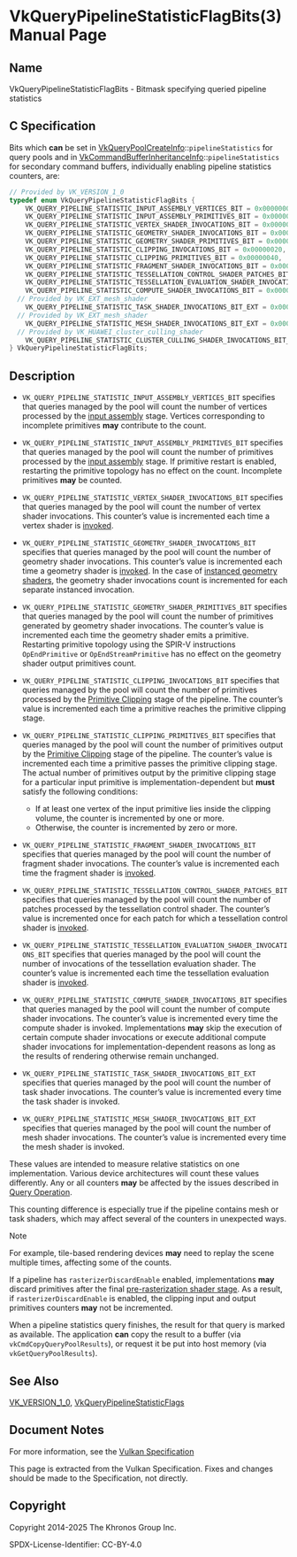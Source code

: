 # VkQueryPipelineStatisticFlagBits(3) Manual Page

## Name

VkQueryPipelineStatisticFlagBits - Bitmask specifying queried pipeline statistics



## [](#_c_specification)C Specification

Bits which **can** be set in [VkQueryPoolCreateInfo](https://registry.khronos.org/vulkan/specs/latest/man/html/VkQueryPoolCreateInfo.html)::`pipelineStatistics` for query pools and in [VkCommandBufferInheritanceInfo](https://registry.khronos.org/vulkan/specs/latest/man/html/VkCommandBufferInheritanceInfo.html)::`pipelineStatistics` for secondary command buffers, individually enabling pipeline statistics counters, are:

```c++
// Provided by VK_VERSION_1_0
typedef enum VkQueryPipelineStatisticFlagBits {
    VK_QUERY_PIPELINE_STATISTIC_INPUT_ASSEMBLY_VERTICES_BIT = 0x00000001,
    VK_QUERY_PIPELINE_STATISTIC_INPUT_ASSEMBLY_PRIMITIVES_BIT = 0x00000002,
    VK_QUERY_PIPELINE_STATISTIC_VERTEX_SHADER_INVOCATIONS_BIT = 0x00000004,
    VK_QUERY_PIPELINE_STATISTIC_GEOMETRY_SHADER_INVOCATIONS_BIT = 0x00000008,
    VK_QUERY_PIPELINE_STATISTIC_GEOMETRY_SHADER_PRIMITIVES_BIT = 0x00000010,
    VK_QUERY_PIPELINE_STATISTIC_CLIPPING_INVOCATIONS_BIT = 0x00000020,
    VK_QUERY_PIPELINE_STATISTIC_CLIPPING_PRIMITIVES_BIT = 0x00000040,
    VK_QUERY_PIPELINE_STATISTIC_FRAGMENT_SHADER_INVOCATIONS_BIT = 0x00000080,
    VK_QUERY_PIPELINE_STATISTIC_TESSELLATION_CONTROL_SHADER_PATCHES_BIT = 0x00000100,
    VK_QUERY_PIPELINE_STATISTIC_TESSELLATION_EVALUATION_SHADER_INVOCATIONS_BIT = 0x00000200,
    VK_QUERY_PIPELINE_STATISTIC_COMPUTE_SHADER_INVOCATIONS_BIT = 0x00000400,
  // Provided by VK_EXT_mesh_shader
    VK_QUERY_PIPELINE_STATISTIC_TASK_SHADER_INVOCATIONS_BIT_EXT = 0x00000800,
  // Provided by VK_EXT_mesh_shader
    VK_QUERY_PIPELINE_STATISTIC_MESH_SHADER_INVOCATIONS_BIT_EXT = 0x00001000,
  // Provided by VK_HUAWEI_cluster_culling_shader
    VK_QUERY_PIPELINE_STATISTIC_CLUSTER_CULLING_SHADER_INVOCATIONS_BIT_HUAWEI = 0x00002000,
} VkQueryPipelineStatisticFlagBits;
```

## [](#_description)Description

- `VK_QUERY_PIPELINE_STATISTIC_INPUT_ASSEMBLY_VERTICES_BIT` specifies that queries managed by the pool will count the number of vertices processed by the [input assembly](https://registry.khronos.org/vulkan/specs/latest/html/vkspec.html#drawing) stage. Vertices corresponding to incomplete primitives **may** contribute to the count.
- `VK_QUERY_PIPELINE_STATISTIC_INPUT_ASSEMBLY_PRIMITIVES_BIT` specifies that queries managed by the pool will count the number of primitives processed by the [input assembly](https://registry.khronos.org/vulkan/specs/latest/html/vkspec.html#drawing) stage. If primitive restart is enabled, restarting the primitive topology has no effect on the count. Incomplete primitives **may** be counted.
- `VK_QUERY_PIPELINE_STATISTIC_VERTEX_SHADER_INVOCATIONS_BIT` specifies that queries managed by the pool will count the number of vertex shader invocations. This counter’s value is incremented each time a vertex shader is [invoked](https://registry.khronos.org/vulkan/specs/latest/html/vkspec.html#shaders-vertex-execution).
- `VK_QUERY_PIPELINE_STATISTIC_GEOMETRY_SHADER_INVOCATIONS_BIT` specifies that queries managed by the pool will count the number of geometry shader invocations. This counter’s value is incremented each time a geometry shader is [invoked](https://registry.khronos.org/vulkan/specs/latest/html/vkspec.html#shaders-geometry-execution). In the case of [instanced geometry shaders](https://registry.khronos.org/vulkan/specs/latest/html/vkspec.html#geometry-invocations), the geometry shader invocations count is incremented for each separate instanced invocation.
- `VK_QUERY_PIPELINE_STATISTIC_GEOMETRY_SHADER_PRIMITIVES_BIT` specifies that queries managed by the pool will count the number of primitives generated by geometry shader invocations. The counter’s value is incremented each time the geometry shader emits a primitive. Restarting primitive topology using the SPIR-V instructions `OpEndPrimitive` or `OpEndStreamPrimitive` has no effect on the geometry shader output primitives count.
- `VK_QUERY_PIPELINE_STATISTIC_CLIPPING_INVOCATIONS_BIT` specifies that queries managed by the pool will count the number of primitives processed by the [Primitive Clipping](https://registry.khronos.org/vulkan/specs/latest/html/vkspec.html#vertexpostproc-clipping) stage of the pipeline. The counter’s value is incremented each time a primitive reaches the primitive clipping stage.
- `VK_QUERY_PIPELINE_STATISTIC_CLIPPING_PRIMITIVES_BIT` specifies that queries managed by the pool will count the number of primitives output by the [Primitive Clipping](https://registry.khronos.org/vulkan/specs/latest/html/vkspec.html#vertexpostproc-clipping) stage of the pipeline. The counter’s value is incremented each time a primitive passes the primitive clipping stage. The actual number of primitives output by the primitive clipping stage for a particular input primitive is implementation-dependent but **must** satisfy the following conditions:
  
  - If at least one vertex of the input primitive lies inside the clipping volume, the counter is incremented by one or more.
  - Otherwise, the counter is incremented by zero or more.
- `VK_QUERY_PIPELINE_STATISTIC_FRAGMENT_SHADER_INVOCATIONS_BIT` specifies that queries managed by the pool will count the number of fragment shader invocations. The counter’s value is incremented each time the fragment shader is [invoked](https://registry.khronos.org/vulkan/specs/latest/html/vkspec.html#fragops-shader).
- `VK_QUERY_PIPELINE_STATISTIC_TESSELLATION_CONTROL_SHADER_PATCHES_BIT` specifies that queries managed by the pool will count the number of patches processed by the tessellation control shader. The counter’s value is incremented once for each patch for which a tessellation control shader is [invoked](https://registry.khronos.org/vulkan/specs/latest/html/vkspec.html#shaders-tessellation-control-execution).
- `VK_QUERY_PIPELINE_STATISTIC_TESSELLATION_EVALUATION_SHADER_INVOCATIONS_BIT` specifies that queries managed by the pool will count the number of invocations of the tessellation evaluation shader. The counter’s value is incremented each time the tessellation evaluation shader is [invoked](https://registry.khronos.org/vulkan/specs/latest/html/vkspec.html#shaders-tessellation-evaluation-execution).
- `VK_QUERY_PIPELINE_STATISTIC_COMPUTE_SHADER_INVOCATIONS_BIT` specifies that queries managed by the pool will count the number of compute shader invocations. The counter’s value is incremented every time the compute shader is invoked. Implementations **may** skip the execution of certain compute shader invocations or execute additional compute shader invocations for implementation-dependent reasons as long as the results of rendering otherwise remain unchanged.
- `VK_QUERY_PIPELINE_STATISTIC_TASK_SHADER_INVOCATIONS_BIT_EXT` specifies that queries managed by the pool will count the number of task shader invocations. The counter’s value is incremented every time the task shader is invoked.
- `VK_QUERY_PIPELINE_STATISTIC_MESH_SHADER_INVOCATIONS_BIT_EXT` specifies that queries managed by the pool will count the number of mesh shader invocations. The counter’s value is incremented every time the mesh shader is invoked.

These values are intended to measure relative statistics on one implementation. Various device architectures will count these values differently. Any or all counters **may** be affected by the issues described in [Query Operation](https://registry.khronos.org/vulkan/specs/latest/html/vkspec.html#queries-operation-undefined).

This counting difference is especially true if the pipeline contains mesh or task shaders, which may affect several of the counters in unexpected ways.

Note

For example, tile-based rendering devices **may** need to replay the scene multiple times, affecting some of the counts.

If a pipeline has `rasterizerDiscardEnable` enabled, implementations **may** discard primitives after the final [pre-rasterization shader stage](https://registry.khronos.org/vulkan/specs/latest/html/vkspec.html#pipelines-graphics-subsets-pre-rasterization). As a result, if `rasterizerDiscardEnable` is enabled, the clipping input and output primitives counters **may** not be incremented.

When a pipeline statistics query finishes, the result for that query is marked as available. The application **can** copy the result to a buffer (via `vkCmdCopyQueryPoolResults`), or request it be put into host memory (via `vkGetQueryPoolResults`).

## [](#_see_also)See Also

[VK\_VERSION\_1\_0](https://registry.khronos.org/vulkan/specs/latest/man/html/VK_VERSION_1_0.html), [VkQueryPipelineStatisticFlags](https://registry.khronos.org/vulkan/specs/latest/man/html/VkQueryPipelineStatisticFlags.html)

## [](#_document_notes)Document Notes

For more information, see the [Vulkan Specification](https://registry.khronos.org/vulkan/specs/latest/html/vkspec.html#VkQueryPipelineStatisticFlagBits)

This page is extracted from the Vulkan Specification. Fixes and changes should be made to the Specification, not directly.

## [](#_copyright)Copyright

Copyright 2014-2025 The Khronos Group Inc.

SPDX-License-Identifier: CC-BY-4.0